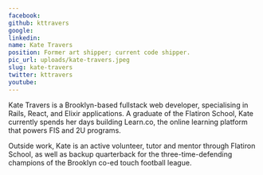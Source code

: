 ```yaml
---
facebook: 
github: kttravers
google: 
linkedin: 
name: Kate Travers
position: Former art shipper; current code shipper.
pic_url: uploads/kate-travers.jpeg
slug: kate-travers
twitter: kttravers
youtube: 
---
```

<p>Kate Travers is a Brooklyn-based fullstack web developer, specialising in Rails, React, and Elixir applications. A graduate of the Flatiron School, Kate currently spends her days building Learn.co, the online learning platform that powers FIS and 2U programs.</p>

<p>Outside work, Kate is an active volunteer, tutor and mentor through Flatiron School, as well as backup quarterback for the three-time-defending champions of the Brooklyn co-ed touch football league.</p>

